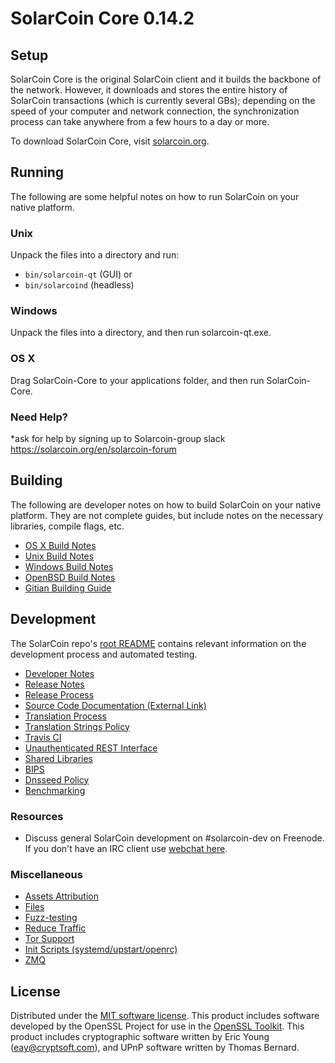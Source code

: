 SolarCoin Core 0.14.2
=====================

Setup
---------------------
SolarCoin Core is the original SolarCoin client and it builds the backbone of the network. However, it downloads and stores the entire history of SolarCoin transactions (which is currently several GBs); depending on the speed of your computer and network connection, the synchronization process can take anywhere from a few hours to a day or more.

To download SolarCoin Core, visit [solarcoin.org](https://solarcoin.org).

Running
---------------------
The following are some helpful notes on how to run SolarCoin on your native platform.

### Unix

Unpack the files into a directory and run:

- `bin/solarcoin-qt` (GUI) or
- `bin/solarcoind` (headless)

### Windows

Unpack the files into a directory, and then run solarcoin-qt.exe.

### OS X

Drag SolarCoin-Core to your applications folder, and then run SolarCoin-Core.

### Need Help?

*ask for help by signing up to Solarcoin-group slack https://solarcoin.org/en/solarcoin-forum

Building
---------------------
The following are developer notes on how to build SolarCoin on your native platform. They are not complete guides, but include notes on the necessary libraries, compile flags, etc.

- [OS X Build Notes](build-osx.md)
- [Unix Build Notes](build-unix.md)
- [Windows Build Notes](build-windows.md)
- [OpenBSD Build Notes](build-openbsd.md)
- [Gitian Building Guide](gitian-building.md)

Development
---------------------
The SolarCoin repo's [root README](/README.md) contains relevant information on the development process and automated testing.

- [Developer Notes](developer-notes.md)
- [Release Notes](release-notes.md)
- [Release Process](release-process.md)
- [Source Code Documentation (External Link)](https://dev.visucore.com/solarcoin/doxygen/)
- [Translation Process](translation_process.md)
- [Translation Strings Policy](translation_strings_policy.md)
- [Travis CI](travis-ci.md)
- [Unauthenticated REST Interface](REST-interface.md)
- [Shared Libraries](shared-libraries.md)
- [BIPS](bips.md)
- [Dnsseed Policy](dnsseed-policy.md)
- [Benchmarking](benchmarking.md)

### Resources
* Discuss general SolarCoin development on #solarcoin-dev on Freenode. If you don't have an IRC client use [webchat here](http://webchat.freenode.net/?channels=solarcoin-dev).

### Miscellaneous
- [Assets Attribution](assets-attribution.md)
- [Files](files.md)
- [Fuzz-testing](fuzzing.md)
- [Reduce Traffic](reduce-traffic.md)
- [Tor Support](tor.md)
- [Init Scripts (systemd/upstart/openrc)](init.md)
- [ZMQ](zmq.md)

License
---------------------
Distributed under the [MIT software license](/COPYING).
This product includes software developed by the OpenSSL Project for use in the [OpenSSL Toolkit](https://www.openssl.org/). This product includes
cryptographic software written by Eric Young ([eay@cryptsoft.com](mailto:eay@cryptsoft.com)), and UPnP software written by Thomas Bernard.
